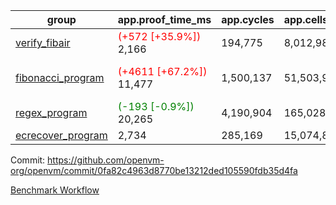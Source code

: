 | group | app.proof_time_ms | app.cycles | app.cells_used | leaf.proof_time_ms | leaf.cycles | leaf.cells_used |
| -- | -- | -- | -- | -- | -- | -- |
| [verify_fibair](https://github.com/openvm-org/openvm/blob/benchmark-results/benchmarks-pr/1180/verify_fibair-0fa82c4963d8770be13212ded105590fdb35d4fa.md) |<span style='color: red'>(+572 [+35.9%])</span> 2,166 |  194,775 |  8,012,982 |- | - | - |
| [fibonacci_program](https://github.com/openvm-org/openvm/blob/benchmark-results/benchmarks-pr/1180/fibonacci-0fa82c4963d8770be13212ded105590fdb35d4fa.md) |<span style='color: red'>(+4611 [+67.2%])</span> 11,477 |  1,500,137 |  51,503,940 |<span style='color: red'>(+10863 [+62.9%])</span> 28,145 | <span style='color: red'>(+162796 [+5.1%])</span> 3,332,219 | <span style='color: red'>(+981782 [+0.8%])</span> 129,807,608 |
| [regex_program](https://github.com/openvm-org/openvm/blob/benchmark-results/benchmarks-pr/1180/regex-0fa82c4963d8770be13212ded105590fdb35d4fa.md) |<span style='color: green'>(-193 [-0.9%])</span> 20,265 |  4,190,904 |  165,028,173 |- | - | - |
| [ecrecover_program](https://github.com/openvm-org/openvm/blob/benchmark-results/benchmarks-pr/1180/ecrecover-0fa82c4963d8770be13212ded105590fdb35d4fa.md) | 2,734 |  285,169 |  15,074,875 |- | - | - |


Commit: https://github.com/openvm-org/openvm/commit/0fa82c4963d8770be13212ded105590fdb35d4fa

[Benchmark Workflow](https://github.com/openvm-org/openvm/actions/runs/12644343157)
